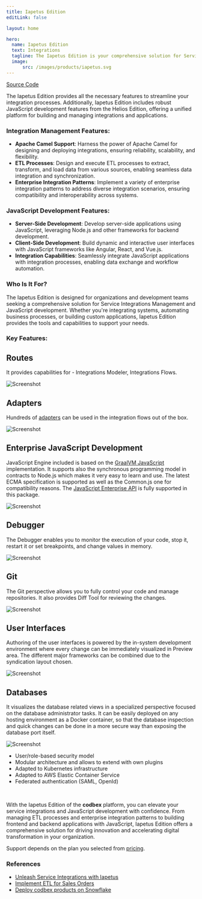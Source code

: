```yaml
---
title: Iapetus Edition
editLink: false

layout: home

hero:
  name: Iapetus Edition
  text: Integrations
  tagline: The Iapetus Edition is your comprehensive solution for Service Integrations Management, powered by Apache Camel, with a focus on ETL (Extract, Transform, Load) and other enterprise integration patterns
  image:
      src: /images/products/iapetus.svg
---
```


<div class="product-tag"><a href="https://github.com/codbex/codbex-iapetus" target="_blank" class="product-link">Source Code</a></div>

The Iapetus Edition provides all the necessary features to streamline your integration processes. Additionally, Iapetus Edition includes robust JavaScript development features from the Helios Edition, offering a unified platform for building and managing integrations and applications.

### Integration Management Features:

- **Apache Camel Support**: Harness the power of Apache Camel for designing and deploying integrations, ensuring reliability, scalability, and flexibility.
- **ETL Processes**: Design and execute ETL processes to extract, transform, and load data from various sources, enabling seamless data integration and synchronization.
- **Enterprise Integration Patterns**: Implement a variety of enterprise integration patterns to address diverse integration scenarios, ensuring compatibility and interoperability across systems.

### JavaScript Development Features:

- **Server-Side Development**: Develop server-side applications using JavaScript, leveraging Node.js and other frameworks for backend development.
- **Client-Side Development**: Build dynamic and interactive user interfaces with JavaScript frameworks like Angular, React, and Vue.js.
- **Integration Capabilities**: Seamlessly integrate JavaScript applications with integration processes, enabling data exchange and workflow automation.

### Who Is It For?

The Iapetus Edition is designed for organizations and development teams seeking a comprehensive solution for Service Integrations Management and JavaScript development. Whether you're integrating systems, automating business processes, or building custom applications, Iapetus Edition provides the tools and capabilities to support your needs.

### Key Features:

<div class="content">
<section>
    <div class="container flex">
        <div class="text">
            <h2>Routes</h2>
            <p>It provides capabilities for - Integrations Modeler, Integrations Flows.</p>
        </div>
        <div class="image">
            <img src="/images/features/integrations-routes.png" alt="Screenshot" class="screenshot editable" />
        </div>
    </div>
</section>

<section>
    <div class="container flex">
        <div class="text">
            <h2>Adapters</h2>
            <p>Hundreds of <a href="https://camel.apache.org/components/4.0.x/index.html" target="_blank">adapters</a> can be used in the integration flows out of the box.</p>
        </div>
        <div class="image">
            <img src="/images/features/integrations-rest.png" alt="Screenshot" class="screenshot editable" />
        </div>
    </div>
</section>

<section>
    <div class="container flex">
        <div class="text">
            <h2>Enterprise JavaScript Development</h2>
            <p>JavaScript Engine included is based on the <a href="https://www.graalvm.org/latest/reference-manual/js/" target="_blank">GraalVM JavaScript</a> 
            implementation. It supports also the synchronous programming model in contracts to 
            Node.js which makes it very easy to learn and use. The latest ECMA specification 
            is supported as well as the Common.js one for compatibility reasons. 
            The <a href="/documentation/platform/sdk/" target="_blank">JavaScript Enterprise API</a> is fully supported in this package.</p>
        </div>
        <div class="image">
            <img src="/images/features/js-editor.png" alt="Screenshot" class="screenshot editable" />
        </div>
    </div>
</section>

<section>
    <div class="container flex">
        <div class="text">
            <h2>Debugger</h2>
            <p>The Debugger enables you to monitor the execution of your code, stop it, 
            restart it or set breakpoints, and change values in memory.</p>
        </div>
        <div class="image">
            <img src="/images/features/debugger-perspective.png" alt="Screenshot" class="screenshot editable" />
        </div>
    </div>
</section>

<section>
    <div class="container flex">
        <div class="text">
            <h2>Git</h2>
            <p>The Git perspective allows you to fully control your code and manage repositories.
            It also provides Diff Tool for reviewing the changes.</p>
        </div>
        <div class="image">
            <img src="/images/features/git-perspective.png" alt="Screenshot" class="screenshot editable" />
        </div>
    </div>
</section>

<section>
    <div class="container flex">
        <div class="text">
            <h2>User Interfaces</h2>
            <p>Authoring of the user interfaces is powered by the in-system development environment 
            where every change can be immediately visualized in Preview area. 
            The different major frameworks can be combined due to the syndication layout chosen.</p>
        </div>
        <div class="image">
            <img src="/images/features/ui-widgets.png" alt="Screenshot" class="screenshot editable" />
        </div>
    </div>
</section>

<section>
    <div class="container flex">
        <div class="text">
            <h2>Databases</h2>
            <p>It visualizes the database related views in a specialized perspective focused on the database 
            administrator tasks. It can be easily deployed on any hosting environment as a Docker container, 
            so that the database inspection and quick changes can be done in a more secure way than exposing 
            the database port itself.</p>
        </div>
        <div class="image">
            <img src="/images/features/database-perspective.png" alt="Screenshot" class="screenshot editable" />
        </div>
    </div>
</section>
</div>

* User/role-based security model
* Modular architecture and allows to extend with own plugins
* Adapted to Kubernetes infrastructure
* Adapted to AWS Elastic Container Service
* Federated authentication (SAML, OpenId)

<br>

With the Iapetus Edition of the <b>codbex</b> platform, you can elevate your service integrations and JavaScript development with confidence. From managing ETL processes and enterprise integration patterns to building frontend and backend applications with JavaScript, Iapetus Edition offers a comprehensive solution for driving innovation and accelerating digital transformation in your organization.

Support depends on the plan you selected from [pricing](/pricing/).

### References

* [Unleash Service Integrations with Iapetus](/marketing/2024/03/26/iapetus-unleash-service-integration)
* [Implement ETL for Sales Orders](/technology/2024/08/15/orders-etl)
* [Deploy codbex products on Snowflake](/technology/2024/09/11/deploy-codbex-products-on-snowflake)
